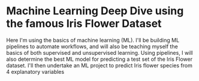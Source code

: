 # Machine Learning Deep Dive using the famous Iris Flower Dataset 
Here I'm using the basics of machine learning (ML). I'll be building ML pipelines to automate workflows, and will also be teaching myself the basics of both supervised and unsupervised learning. Using pipelines, I will also determine the best ML model for predicting a test set of the Iris Flower dataset. I'll then undertake an ML project to predict Iris flower species from 4 explanatory variables
